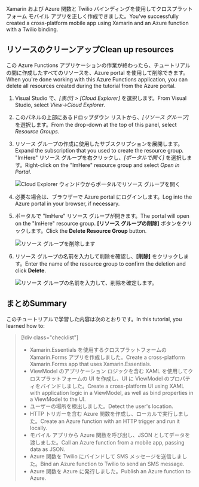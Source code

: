 <span data-ttu-id="db676-101">Xamarin および Azure 関数と Twilio バインディングを使用してクロスプラットフォーム モバイル アプリを正しく作成できました。</span><span class="sxs-lookup"><span data-stu-id="db676-101">You've successfully created a cross-platform mobile app using Xamarin and an Azure function with a Twilio binding.</span></span>

## <a name="clean-up-resources"></a><span data-ttu-id="db676-102">リソースのクリーンアップ</span><span class="sxs-lookup"><span data-stu-id="db676-102">Clean up resources</span></span>

<span data-ttu-id="db676-103">この Azure Functions アプリケーションの作業が終わったら、チュートリアルの間に作成したすべてのリソースを、Azure portal を使用して削除できます。</span><span class="sxs-lookup"><span data-stu-id="db676-103">When you're done working with this Azure Functions application, you can delete all resources created during the tutorial from the Azure portal.</span></span>

1. <span data-ttu-id="db676-104">Visual Studio で、*[表示] > [Cloud Explorer]* を選択します。</span><span class="sxs-lookup"><span data-stu-id="db676-104">From Visual Studio, select *View->Cloud Explorer*.</span></span>

2. <span data-ttu-id="db676-105">このパネルの上部にあるドロップダウン リストから、*[リソース グループ]* を選択します。</span><span class="sxs-lookup"><span data-stu-id="db676-105">From the drop-down at the top of this panel, select *Resource Groups*.</span></span>

3. <span data-ttu-id="db676-106">リソース グループの作成に使用したサブスクリプションを展開します。</span><span class="sxs-lookup"><span data-stu-id="db676-106">Expand the subscription that you used to create the resource group.</span></span> <span data-ttu-id="db676-107">"ImHere" リソース グループを右クリックし、*[ポータルで開く]* を選択します。</span><span class="sxs-lookup"><span data-stu-id="db676-107">Right-click on the "ImHere" resource group and select *Open in Portal*.</span></span>

    ![Cloud Explorer ウィンドウからポータルでリソース グループを開く](../media/9-open-resource-group-in-portal.png)

4. <span data-ttu-id="db676-109">必要な場合は、ブラウザーで Azure portal にログインします。</span><span class="sxs-lookup"><span data-stu-id="db676-109">Log into the Azure portal in your browser, if necessary.</span></span>

5. <span data-ttu-id="db676-110">ポータルで "ImHere" リソース グループが開きます。</span><span class="sxs-lookup"><span data-stu-id="db676-110">The portal will open on the "ImHere" resource group.</span></span> <span data-ttu-id="db676-111">**[リソース グループの削除]** ボタンをクリックします。</span><span class="sxs-lookup"><span data-stu-id="db676-111">Click the **Delete Resource Group** button.</span></span>

    ![リソース グループを削除します](../media/9-delete-resource-group.png)

6. <span data-ttu-id="db676-113">リソース グループの名前を入力して削除を確認し、**[削除]** をクリックします。</span><span class="sxs-lookup"><span data-stu-id="db676-113">Enter the name of the resource group to confirm the deletion and click **Delete**.</span></span>

    ![リソース グループの名前を入力して、削除を確定します。](../media/9-confirm-delete-resource-group.png)

## <a name="summary"></a><span data-ttu-id="db676-115">まとめ</span><span class="sxs-lookup"><span data-stu-id="db676-115">Summary</span></span>

<span data-ttu-id="db676-116">このチュートリアルで学習した内容は次のとおりです。</span><span class="sxs-lookup"><span data-stu-id="db676-116">In this tutorial, you learned how to:</span></span>
> [!div class="checklist"]
> * <span data-ttu-id="db676-117">Xamarin.Essentials を使用するクロスプラットフォームの Xamarin.Forms アプリを作成しました。</span><span class="sxs-lookup"><span data-stu-id="db676-117">Create a cross-platform Xamarin.Forms app that uses Xamarin.Essentials.</span></span>
> * <span data-ttu-id="db676-118">ViewModel のアプリケーション ロジックを含む XAML を使用してクロスプラットフォームの UI を作成し、UI に ViewModel のプロパティをバインドしました。</span><span class="sxs-lookup"><span data-stu-id="db676-118">Create a cross-platform UI using XAML with application logic in a ViewModel, as well as bind properties in a ViewModel to the UI.</span></span>
> * <span data-ttu-id="db676-119">ユーザーの場所を検出しました。</span><span class="sxs-lookup"><span data-stu-id="db676-119">Detect the user's location.</span></span>
> * <span data-ttu-id="db676-120">HTTP トリガーを含む Azure 関数を作成し、ローカルで実行しました。</span><span class="sxs-lookup"><span data-stu-id="db676-120">Create an Azure function with an HTTP trigger and run it locally.</span></span>
> * <span data-ttu-id="db676-121">モバイル アプリから Azure 関数を呼び出し、JSON としてデータを渡しました。</span><span class="sxs-lookup"><span data-stu-id="db676-121">Call an Azure function from a mobile app, passing data as JSON.</span></span>
> * <span data-ttu-id="db676-122">Azure 関数を Twilio にバインドして SMS メッセージを送信しました。</span><span class="sxs-lookup"><span data-stu-id="db676-122">Bind an Azure function to Twilio to send an SMS message.</span></span>
> * <span data-ttu-id="db676-123">Azure 関数を Azure に発行しました。</span><span class="sxs-lookup"><span data-stu-id="db676-123">Publish an Azure function to Azure.</span></span>
